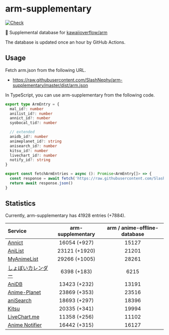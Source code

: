 # arm-supplementary

[![Check](https://github.com/SlashNephy/arm-supplementary/actions/workflows/check-node.yml/badge.svg)](https://github.com/SlashNephy/arm-supplementary/actions/workflows/check-node.yml)

💊 Supplemental database for [kawaiioverflow/arm](https://github.com/kawaiioverflow/arm)

The database is updated once an hour by GitHub Actions.

## Usage

Fetch arm.json from the following URL.

- https://raw.githubusercontent.com/SlashNephy/arm-supplementary/master/dist/arm.json

In TypeScript, you can use arm-supplementary from the following code.

```TypeScript
export type ArmEntry = {
  mal_id?: number
  anilist_id?: number
  annict_id?: number
  syobocal_tid?: number

  // extended
  anidb_id?: number
  animeplanet_id?: string
  anisearch_id?: number
  kitsu_id?: number
  livechart_id?: number
  notify_id?: string
}

export const fetchArmEntries = async (): Promise<ArmEntry[]> => {
  const response = await fetch('https://raw.githubusercontent.com/SlashNephy/arm-supplementary/master/dist/arm.json')
  return await response.json()
}
```

## Statistics

Currently, arm-supplementary has 41928 entries (+7884).

| Service                                     | arm-supplementary | arm / anime-offline-database |
| :------------------------------------------ | :---------------: | :--------------------------: |
| [Annict](https://annict.com)                |   16054 (+927)    |            15127             |
| [AniList](https://anilist.co)               |   23121 (+1920)   |            21201             |
| [MyAnimeList](https://myanimelist.net)      |   29266 (+1005)   |            28261             |
| [しょぼいカレンダー](https://cal.syoboi.jp) |    6398 (+183)    |             6215             |
| [AniDB](https://anidb.net)                  |   13423 (+232)    |            13191             |
| [Anime-Planet](https://anime-planet.com)    |   23869 (+353)    |            23516             |
| [aniSearch](https://anisearch.com)          |   18693 (+297)    |            18396             |
| [Kitsu](https://kitsu.io)                   |   20335 (+341)    |            19994             |
| [LiveChart.me](https://livechart.me)        |   11358 (+256)    |            11102             |
| [Anime Notifier](https://notify.moe)        |   16442 (+315)    |            16127             |
